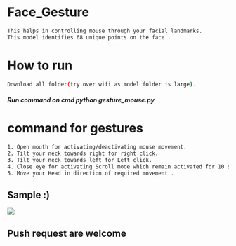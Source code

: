 # Face_Gesture
      
```bash    
This helps in controlling mouse through your facial landmarks. 
This model identifies 68 unique points on the face .       
```         
# How to run    
```bash        
Download all folder(try over wifi as model folder is large).
``` 
##### Run command on cmd  python gesture_mouse.py  
   
   
# command for gestures
```bash
1. Open mouth for activating/deactivating mouse movement.
2. Tilt your neck towards right for right click.
3. Tilt your neck towards left for Left click.
4. Close eye for activating Scroll mode which remain activated for 10 seconds.
5. Move your Head in direction of required movement .
```

## Sample :)
<img src="Sample/example.gif">   

## Push request are welcome 
       
  
